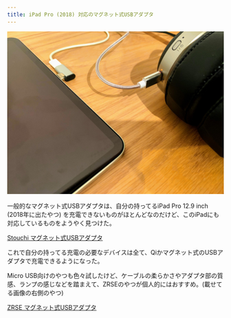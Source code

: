 ```yaml
---
title: iPad Pro (2018) 対応のマグネット式USBアダプタ
---
```


![](/images/2019-12-07-magnet-usb.jpg)

一般的なマグネット式USBアダプタは、自分の持ってるiPad Pro 12.9 inch (2018年に出たやつ) を充電できないものがほとんどなのだけど、このiPadにも対応しているものをようやく見つけた。

[Stouchi マグネット式USBアダプタ](https://www.amazon.co.jp/dp/B07GGCSV45/?tag=r7kamura07-22)

これで自分の持ってる充電の必要なデバイスは全て、Qiかマグネット式のUSBアダプタで充電できるようになった。

Micro USB向けのやつも色々試したけど、ケーブルの柔らかさやアダプタ部の質感、ランプの感じなどを踏まえて、ZRSEのやつが個人的にはおすすめ。(載せてる画像の右側のやつ)

[ZRSE マグネット式USBアダプタ](https://www.amazon.co.jp/dp/B077PRD1FT/?tag=r7kamura07-22)
